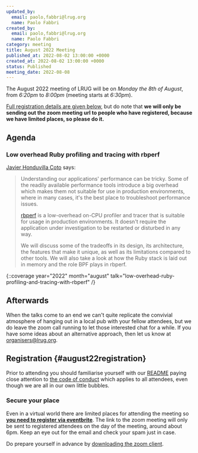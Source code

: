```yaml
---
updated_by:
  email: paolo,fabbri@lrug.org
  name: Paolo Fabbri
created_by:
  email: paolo,fabbri@lrug.org
  name: Paolo Fabbri
category: meeting
title: August 2022 Meeting
published_at: 2022-08-02 13:00:00 +0000
created_at: 2022-08-02 13:00:00 +0000
status: Published
meeting_date: 2022-08-08
---
```


The August 2022 meeting of LRUG will be on *Monday the 8th of August*,
from _6:20pm_ to _8:00pm_ (meeting starts at _6:30pm_).

[Full registration details are given below](#august22registration), but do
note that **we will only be sending out the zoom meeting url to people who
have registered, because we have limited places, so please do it.**

## Agenda

### Low overhead Ruby profiling and tracing with rbperf

[Javier Honduvilla Coto](https://www.linkedin.com/in/javierhonduco/) says:

> Understanding our applications' performance can be tricky. Some of the readily available performance tools introduce a big overhead which makes them not suitable for use in production environments, where in many cases, it's the best place to troubleshoot performance issues.
>
> [rbperf](https://github.com/javierhonduco/rbperf/) is a low-overhead on-CPU profiler and tracer that is suitable for usage in production environments. It doesn't require the application under investigation to be restarted or disturbed in any way.
>
> We will discuss some of the tradeoffs in its design, its architecture, the features that make it unique, as well as its limitations compared to other tools. We will also take a look at how the Ruby stack is laid out in memory and the role BPF plays in rbperf.

{::coverage year="2022" month="august" talk="low-overhead-ruby-profiling-and-tracing-with-rbperf" /}

## Afterwards

When the talks come to an end we can't quite replicate the convivial atmosphere of hanging out in a local pub with your fellow attendees, but we do leave the zoom call running to let those interested chat for a while.  If you have some ideas about an alternative approach, then let us know at [organisers@lrug.org](mailto:organisers@lrug.org).

## Registration {#august22registration}

Prior to attending you should familiarise yourself with our
[README](http://readme.lrug.org/) paying close attention to [the code of
conduct](http://readme.lrug.org/#code-of-conduct) which applies to all
attendees, even though we are all in our own little bubbles.

### Secure your place

Even in a virtual world there are limited places for attending the
meeting so **[you need to register via eventbrite][august2022-eventbrite]**.
The link to the zoom meeting will only be sent to registered attendees on
the day of the meeting, around about 6pm. Keep an eye out for the email
and check your spam just in case.

Do prepare yourself in advance by [downloading the zoom
client](https://zoom.us/support/download).

[august2022-eventbrite]:https://www.eventbrite.com/e/lrug-august-2022-tickets-394751441187
